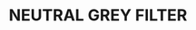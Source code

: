 ---
title: "NEUTRAL GREY FILTER "
price: "500" 
desc: "Efekti"
img_path: "/assets/img/AK-4161.jpg"
brand: AK
available: true
special_offer: false
new: false
soon: false
cat: "Weathering"
subcat: "wet-ak"
subsubcat: ""
---